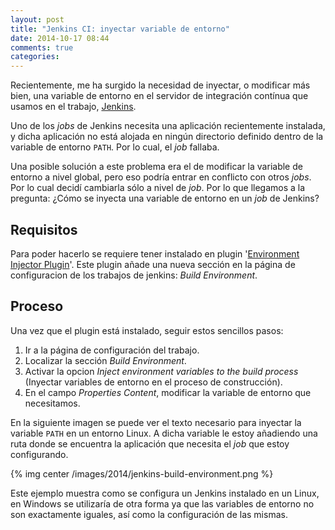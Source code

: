 ```yaml
---
layout: post
title: "Jenkins CI: inyectar variable de entorno"
date: 2014-10-17 08:44
comments: true
categories: 
---
```


Recientemente, me ha surgido la necesidad de inyectar, o modificar más bien, una
variable de entorno en el servidor de integración contínua que usamos en el
trabajo, [Jenkins].

Uno de los *jobs* de Jenkins necesita una aplicación recientemente instalada, y
dicha aplicación no está alojada en ningún directorio definido dentro de la
variable de entorno `PATH`. Por lo cual, el *job* fallaba.

Una posible solución a este problema era el de modificar la variable de entorno
a nivel global, pero eso podría entrar en conflicto con otros *jobs*. Por lo cual
decidí cambiarla sólo a nivel de *job*. Por lo que llegamos a la pregunta:
¿Cómo se inyecta una variable de entorno en un *job* de Jenkins?

<!-- more -->

## Requisitos

Para poder hacerlo se requiere tener instalado en plugin
'[Environment Injector Plugin]'. Este plugin añade una nueva sección en la página
de configuracion de los trabajos de jenkins: *Build Environment*.

## Proceso

Una vez que el plugin está instalado, seguir estos sencillos pasos:

1. Ir a la página de configuración del trabajo.
2. Localizar la sección *Build Environment*.
3. Activar la opcion *Inject environment variables to the build process* (Inyectar
variables de entorno en el proceso de construcción).
4. En el campo *Properties Content*, modificar la variable de entorno que necesitamos.

En la siguiente imagen se puede ver el texto necesario para inyectar la variable
`PATH` en un entorno Linux. A dicha variable le estoy añadiendo una ruta donde
se encuentra la aplicación que necesita el *job* que estoy configurando.

{% img center /images/2014/jenkins-build-environment.png %}

Este ejemplo muestra como se configura un Jenkins instalado en un Linux, en
Windows se utilizaría de otra forma ya que las variables de entorno no
son exactamente iguales, así como la configuración de las mismas.

[Jenkins]: http://www.jenkins-ci.org
[Environment Injector Plugin]: https://wiki.jenkins-ci.org/display/JENKINS/EnvInject+Plugin

